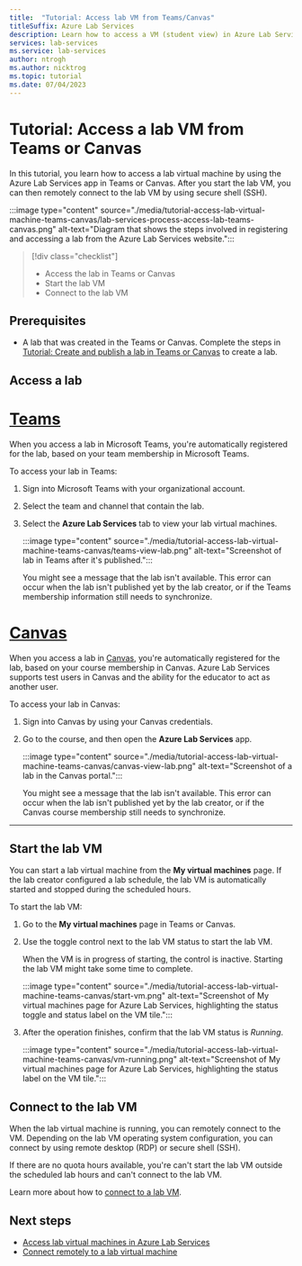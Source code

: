 ```yaml
---
title:  "Tutorial: Access lab VM from Teams/Canvas"
titleSuffix: Azure Lab Services
description: Learn how to access a VM (student view) in Azure Lab Services from Canvas. 
services: lab-services
ms.service: lab-services
author: ntrogh
ms.author: nicktrog
ms.topic: tutorial
ms.date: 07/04/2023
---
```


# Tutorial: Access a lab VM from Teams or Canvas

In this tutorial, you learn how to access a lab virtual machine by using the Azure Lab Services app in Teams or Canvas. After you start the lab VM, you can then remotely connect to the lab VM by using secure shell (SSH).

:::image type="content" source="./media/tutorial-access-lab-virtual-machine-teams-canvas/lab-services-process-access-lab-teams-canvas.png" alt-text="Diagram that shows the steps involved in registering and accessing a lab from the Azure Lab Services website.":::

> [!div class="checklist"]
> * Access the lab in Teams or Canvas
> * Start the lab VM
> * Connect to the lab VM

## Prerequisites

- A lab that was created in the Teams or Canvas. Complete the steps in [Tutorial: Create and publish a lab in Teams or Canvas](./tutorial-setup-lab-teams-canvas.md) to create a lab.

## Access a lab

# [Teams](#tab/teams)

When you access a lab in Microsoft Teams, you're automatically registered for the lab, based on your team membership in Microsoft Teams. 

To access your lab in Teams:

1. Sign into Microsoft Teams with your organizational account.

1. Select the team and channel that contain the lab.

1. Select the **Azure Lab Services** tab to view your lab virtual machines.

    :::image type="content" source="./media/tutorial-access-lab-virtual-machine-teams-canvas/teams-view-lab.png" alt-text="Screenshot of lab in Teams after it's published.":::

    You might see a message that the lab isn't available. This error can occur when the lab isn't published yet by the lab creator, or if the Teams membership information still needs to synchronize.

# [Canvas](#tab/canvas)

When you access a lab in [Canvas](https://www.instructure.com/canvas), you're automatically registered for the lab, based on your course membership in Canvas. Azure Lab Services supports test users in Canvas and the ability for the educator to act as another user.

To access your lab in Canvas:

1. Sign into Canvas by using your Canvas credentials.

1. Go to the course, and then open the **Azure Lab Services** app.

    :::image type="content" source="./media/tutorial-access-lab-virtual-machine-teams-canvas/canvas-view-lab.png" alt-text="Screenshot of a lab in the Canvas portal.":::

    You might see a message that the lab isn't available. This error can occur when the lab isn't published yet by the lab creator, or if the Canvas course membership still needs to synchronize.

---

## Start the lab VM

You can start a lab virtual machine from the **My virtual machines** page. If the lab creator configured a lab schedule, the lab VM is automatically started and stopped during the scheduled hours.

To start the lab VM:

1. Go to the **My virtual machines** page in Teams or Canvas.

1. Use the toggle control next to the lab VM status to start the lab VM.

    When the VM is in progress of starting, the control is inactive. Starting the lab VM might take some time to complete.

    :::image type="content" source="./media/tutorial-access-lab-virtual-machine-teams-canvas/start-vm.png" alt-text="Screenshot of My virtual machines page for Azure Lab Services, highlighting the status toggle and status label on the VM tile.":::

1. After the operation finishes, confirm that the lab VM status is *Running*.

    :::image type="content" source="./media/tutorial-access-lab-virtual-machine-teams-canvas/vm-running.png" alt-text="Screenshot of My virtual machines page for Azure Lab Services, highlighting the status label on the VM tile.":::

## Connect to the lab VM

When the lab virtual machine is running, you can remotely connect to the VM. Depending on the lab VM operating system configuration, you can connect by using remote desktop (RDP) or secure shell (SSH).

If there are no quota hours available, you're can't start the lab VM outside the scheduled lab hours and can't connect to the lab VM.

Learn more about how to [connect to a lab VM](connect-virtual-machine.md).

## Next steps

- [Access lab virtual machines in Azure Lab Services](./how-to-access-lab-virtual-machine.md)
- [Connect remotely to a lab virtual machine](./connect-virtual-machine.md)